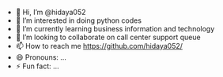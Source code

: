 - 👋 Hi, I’m @hidaya052
- 👀 I’m interested in doing python codes
- 🌱 I’m currently learning business information and technology
- 💞️ I’m looking to collaborate on call center support queue
- 📫 How to reach me https://github.com/hidaya052/
- 😄 Pronouns: ...
- ⚡ Fun fact: ...

<!---
hidaya052/hidaya052 is a ✨ special ✨ repository because its `README.md` (this file) appears on your GitHub profile.
You can click the Preview link to take a look at your changes.
--->
